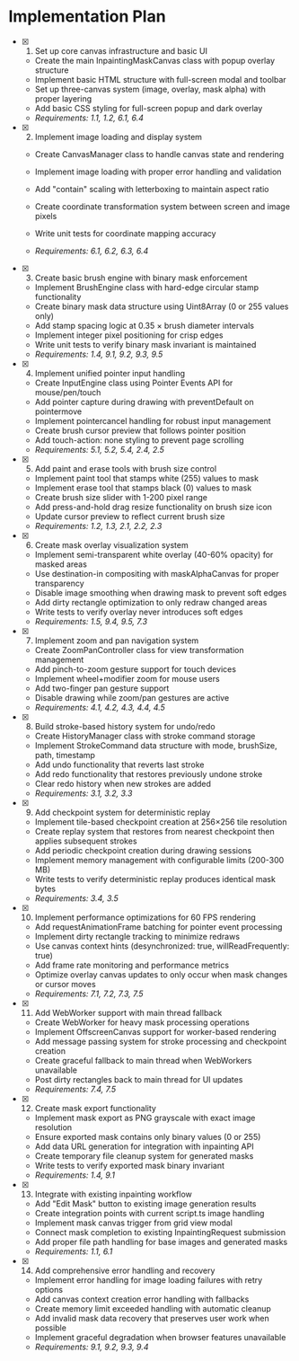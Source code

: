 # Implementation Plan

- [x] 1. Set up core canvas infrastructure and basic UI





  - Create the main InpaintingMaskCanvas class with popup overlay structure
  - Implement basic HTML structure with full-screen modal and toolbar
  - Set up three-canvas system (image, overlay, mask alpha) with proper layering
  - Add basic CSS styling for full-screen popup and dark overlay
  - _Requirements: 1.1, 1.2, 6.1, 6.4_

- [x] 2. Implement image loading and display system



  - Create CanvasManager class to handle canvas state and rendering
  - Implement image loading with proper error handling and validation
  - Add "contain" scaling with letterboxing to maintain aspect ratio
  - Create coordinate transformation system between screen and image pixels
  - Write unit tests for coordinate mapping accuracy



  - _Requirements: 6.1, 6.2, 6.3, 6.4_

- [x] 3. Create basic brush engine with binary mask enforcement

  - Implement BrushEngine class with hard-edge circular stamp functionality
  - Create binary mask data structure using Uint8Array (0 or 255 values only)
  - Add stamp spacing logic at 0.35 × brush diameter intervals
  - Implement integer pixel positioning for crisp edges
  - Write unit tests to verify binary mask invariant is maintained
  - _Requirements: 1.4, 9.1, 9.2, 9.3, 9.5_

- [x] 4. Implement unified pointer input handling






  - Create InputEngine class using Pointer Events API for mouse/pen/touch
  - Add pointer capture during drawing with preventDefault on pointermove
  - Implement pointercancel handling for robust input management
  - Create brush cursor preview that follows pointer position
  - Add touch-action: none styling to prevent page scrolling
  - _Requirements: 5.1, 5.2, 5.4, 2.4, 2.5_

- [x] 5. Add paint and erase tools with brush size control



  - Implement paint tool that stamps white (255) values to mask
  - Implement erase tool that stamps black (0) values to mask
  - Create brush size slider with 1-200 pixel range
  - Add press-and-hold drag resize functionality on brush size icon
  - Update cursor preview to reflect current brush size
  - _Requirements: 1.2, 1.3, 2.1, 2.2, 2.3_

- [x] 6. Create mask overlay visualization system





  - Implement semi-transparent white overlay (40-60% opacity) for masked areas
  - Use destination-in compositing with maskAlphaCanvas for proper transparency
  - Disable image smoothing when drawing mask to prevent soft edges
  - Add dirty rectangle optimization to only redraw changed areas
  - Write tests to verify overlay never introduces soft edges
  - _Requirements: 1.5, 9.4, 9.5, 7.3_

- [x] 7. Implement zoom and pan navigation system















  - Create ZoomPanController class for view transformation management
  - Add pinch-to-zoom gesture support for touch devices
  - Implement wheel+modifier zoom for mouse users
  - Add two-finger pan gesture support
  - Disable drawing while zoom/pan gestures are active
  - _Requirements: 4.1, 4.2, 4.3, 4.4, 4.5_

- [x] 8. Build stroke-based history system for undo/redo






  - Create HistoryManager class with stroke command storage
  - Implement StrokeCommand data structure with mode, brushSize, path, timestamp
  - Add undo functionality that reverts last stroke
  - Add redo functionality that restores previously undone stroke
  - Clear redo history when new strokes are added
  - _Requirements: 3.1, 3.2, 3.3_

- [x] 9. Add checkpoint system for deterministic replay





  - Implement tile-based checkpoint creation at 256×256 tile resolution
  - Create replay system that restores from nearest checkpoint then applies subsequent strokes
  - Add periodic checkpoint creation during drawing sessions
  - Implement memory management with configurable limits (200-300 MB)
  - Write tests to verify deterministic replay produces identical mask bytes
  - _Requirements: 3.4, 3.5_

- [x] 10. Implement performance optimizations for 60 FPS rendering






  - Add requestAnimationFrame batching for pointer event processing
  - Implement dirty rectangle tracking to minimize redraws
  - Use canvas context hints (desynchronized: true, willReadFrequently: true)
  - Add frame rate monitoring and performance metrics
  - Optimize overlay canvas updates to only occur when mask changes or cursor moves
  - _Requirements: 7.1, 7.2, 7.3, 7.5_

- [x] 11. Add WebWorker support with main thread fallback





  - Create WebWorker for heavy mask processing operations
  - Implement OffscreenCanvas support for worker-based rendering
  - Add message passing system for stroke processing and checkpoint creation
  - Create graceful fallback to main thread when WebWorkers unavailable
  - Post dirty rectangles back to main thread for UI updates
  - _Requirements: 7.4, 7.5_

- [x] 12. Create mask export functionality






  - Implement mask export as PNG grayscale with exact image resolution
  - Ensure exported mask contains only binary values (0 or 255)
  - Add data URL generation for integration with inpainting API
  - Create temporary file cleanup system for generated masks
  - Write tests to verify exported mask binary invariant
  - _Requirements: 1.4, 9.1_

- [x] 13. Integrate with existing inpainting workflow


  - Add "Edit Mask" button to existing image generation results
  - Create integration points with current script.ts image handling
  - Implement mask canvas trigger from grid view modal
  - Connect mask completion to existing InpaintingRequest submission
  - Add proper file path handling for base images and generated masks
  - _Requirements: 1.1, 6.1_

- [x] 14. Add comprehensive error handling and recovery
  - Implement error handling for image loading failures with retry options
  - Add canvas context creation error handling with fallbacks
  - Create memory limit exceeded handling with automatic cleanup
  - Add invalid mask data recovery that preserves user work when possible
  - Implement graceful degradation when browser features unavailable
  - _Requirements: 9.1, 9.2, 9.3, 9.4_

